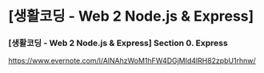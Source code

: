 # [생활코딩 - Web 2 Node.js & Express]

### [생활코딩 - Web 2 Node.js & Express] Section 0. Express
https://www.evernote.com/l/AlNAhzWoM1hFW4DGjMId4lRH82zpbU1rhnw/